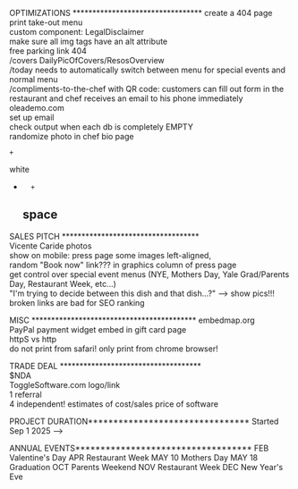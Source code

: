 OPTIMIZATIONS *********************************
create a 404 page  
print take-out menu  
custom component: LegalDisclaimer  
make sure all img tags have an alt attribute  
free parking link 404  
/covers DailyPicOfCovers/ResosOverview  
/today needs to automatically switch between menu for special events and normal menu  
/compliments-to-the-chef with QR code: customers can fill out form in the restaurant and chef receives an email to his phone immediately  
oleademo.com  
set up email    
check output when each db is completely EMPTY  
randomize photo in chef bio page  
    
    +  
  white  
-       +  
  space  
    -  
  
SALES PITCH ***********************************  
Vicente Caride photos  
show on mobile: press page some images left-aligned,  
random "Book now" link??? in graphics column of press page    
get control over special event menus (NYE, Mothers Day, Yale Grad/Parents Day, Restaurant Week, etc...)  
"I'm trying to decide between this dish and that dish...?" --> show pics!!!  
broken links are bad for SEO ranking  
  
   
MISC ******************************************
embedmap.org  
PayPal payment widget embed in gift card page  
httpS vs http  
do not print from safari! only print from chrome browser!  
  
  
TRADE DEAL ************************************  
$NDA  
ToggleSoftware.com logo/link  
1 referral  
4 independent! estimates of cost/sales price of software  


PROJECT DURATION********************************
Started Sep 1 2025 -->



ANNUAL EVENTS***********************************
FEB Valentine's Day
APR Restaurant Week
MAY 10 Mothers Day
MAY 18 Graduation
OCT Parents Weekend
NOV Restaurant Week
DEC New Year's Eve